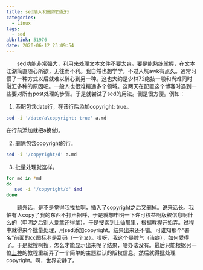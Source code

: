 ```yaml
---
title: sed插入和删除匹配行
categories:
  - Linux
tags:
  - sed
abbrlink: 51976
date: 2020-06-12 23:09:54
---
```


&emsp;&emsp;sed功能非常强大，利用来处理文本文件不要太爽。要是能熟练掌握，在文本江湖简直随心所欲，无往而不利。我自然也想学学，不过入坑awk有点久。通常习惯了一种方式以后就难以醉心到另一种。这也大约是少林72绝技一般和尚难同时融汇多种的原因吧。一般人也很难精通多个领域。这两天在配置这个博客时遇到一些要对所有post处理的步骤。于是就尝试了sed的用法。倒是很方便。例如：
<!-- more -->

1. 匹配包含date行，在该行后添加copyright: true。

``` bash
sed -i '/date/a\copyright: true' a.md 
```
在行前添加就把a换做i。

2. 删除包含copyright的行。

``` bash
sed -i '/copyright/d' a.md
```

3. 批量处理就这样。

``` bash
for md in *md
do
   sed -i '/copyright/d' $md
done
```

&emsp;&emsp;题外话，是不是觉得我找抽啊，插入了copyright之后又删掉。说来话长。我怕有人copy了我的东西不打声招呼，于是就想申明一下许可权益啊版权信息啊什么的（申明之后别人爱拿还得拿）。于是搜索到[上仙](https://juejin.im/post/5c7dd8675188251b6406e7b5)那里，根据教程开始弄。过程中就得来个批量处理，用sed添加copyright。结果出来还不错。可谁知那个“署名”前面的cc图标老是乱码（一个叉）。哎呀，我这个暴脾气（洁癖），如何受得了。于是就搜啊搜，怎么才能显示出来呢？结果，啥办法没有。最后只能根据另一位[上神](https://wylu.me/posts/e0424f3f/)的教程重新弄了一个简单的主题默认的版权信息。然后就得批处理copyright。啊，世界安静了。
